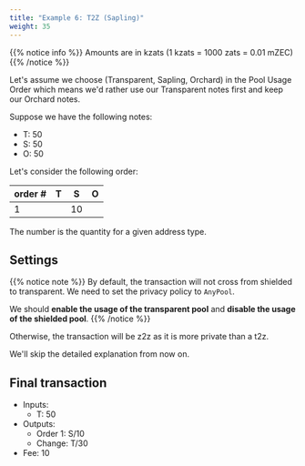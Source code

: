 ```yaml
---
title: "Example 6: T2Z (Sapling)"
weight: 35
---
```


{{% notice info %}}
Amounts are in kzats (1 kzats = 1000 zats = 0.01 mZEC)
{{% /notice %}}

Let's assume we choose (Transparent, Sapling, Orchard) in the Pool Usage Order
which means we'd rather use our Transparent notes first and keep our Orchard notes.

Suppose we have the following notes:

- T: 50
- S: 50
- O: 50

Let's consider the following order:

| order # | T   | S   | O   |
|---------|-----|-----|-----|
| 1       |     | 10  |     |

The number is the quantity for a given address type. 

## Settings

{{% notice note %}}
By default, the transaction will not cross from shielded to transparent.
We need to set the privacy policy to `AnyPool`.

We should **enable the usage of the transparent pool** and
**disable the usage of the shielded pool**.
{{% /notice %}}

Otherwise, the transaction will be z2z as it is more private than a t2z.

We'll skip the detailed explanation from now on.

## Final transaction

- Inputs:
  - T: 50
- Outputs:
  - Order 1: S/10
  - Change: T/30
- Fee: 10



